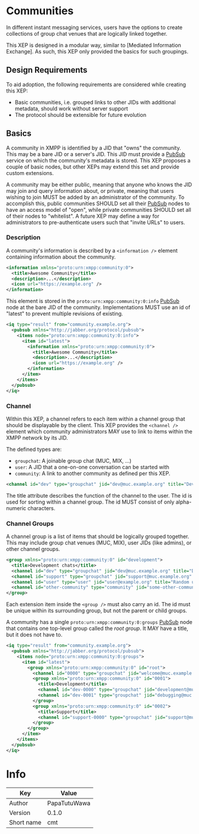 # Communities

In different instant messaging services, users have the options to create collections of group chat venues that are logically linked
together.

This XEP is designed in a modular way, similar to [Mediated Information Exchange]. As such, this XEP only provided the basics for such
groupings.

## Design Requirements

To aid adoption, the following requirements are considered while creating this XEP:

- Basic communities, i.e. grouped links to other JIDs with additional metadata, should work without server support
- The protocol should be extensible for future evolution

## Basics

A community in XMPP is identified by a JID that "owns" the community. This may be a bare JID or a server's JID. This JID must provide
a [PubSub](https://xmpp.org/extensions/xep-0060.html) service on which the community's metadata is stored. This XEP proposes a couple of basic nodes, but other XEPs may extend
this set and provide custom extensions.

A community may be either public, meaning that anyone who knows the JID may join and query information about, or private, meaning that users
wishing to join MUST be added by an administrator of the community. To accomplish this, public communities SHOULD set all their [PubSub](#) nodes
to have an access model of "open", while private communities SHOULD set all of their nodes to "whitelist". A future XEP may define a way for
administrators to pre-authenticate users such that "invite URLs" to users.

### Description

A community's information is described by a `<information />` element containing information about the community.

```xml
<information xmlns="proto:urn:xmpp:community:0">
  <title>Awesome Community</title>
  <description>...</description>
  <icon url="https://example.org" />
</information>
```

This element is stored in the `proto:urn:xmpp:community:0:info` [PubSub](https://xmpp.org/extensions/xep-0060.html) node at the bare JID of the community.
Implementations MUST use an id of "latest" to prevent multiple revisions of existing.

```xml
<iq type="result" from="community.example.org">
  <pubsub xmlns="http://jabber.org/protocol/pubsub">
    <items node="proto:urn:xmpp:community:0:info">
      <item id="latest">
        <information xmlns="proto:urn:xmpp:community:0">
          <title>Awesome Community</title>
          <description>...</description>
          <icon url="https://example.org" />
        </information>
      </item>
    </items>
  </pubsub>
</iq>
```

### Channel

Within this XEP, a channel refers to each item within a channel group that should be displayable by the client. This XEP provides
the `<channel />` element which community administrators MAY use to link to items within the XMPP network by its JID.

The defined types are:

- `groupchat`: A joinable group chat (MUC, MIX, ...)
- `user`: A JID that a one-on-one conversation can be started with
- `community`: A link to another community as defined per this XEP.

```xml
<channel id="dev" type="groupchat" jid="dev@muc.example.org" title="Development" />
```

The title attribute describes the function of the channel to the user. The id is used for sorting within a
channel group. The id MUST consist of only alpha-numeric characters.

### Channel Groups

A channel group is a list of items that should be logically grouped together. This may include group chat venues (MUC, MIX),
user JIDs (like admins), or other channel groups.

```xml
<group xmlns="proto:urn:xmpp:community:0" id="development">
  <title>Development chats</title>
  <channel id="dev" type="groupchat" jid="dev@muc.example.org" title="Development" />
  <channel id="support" type="groupchat" jid="support@muc.example.org" title="Support" />
  <channel id="user" type="user" jid="user@example.org" title="Random user" />
  <channel id="other-community" type="community" jid="some-other-community.example.org" title="Partner community" />
</group>
```

Each extension item inside the `<group />` must also carry an id. The id must be unique within its surrounding group, but not the parent or child groups.

A community has a single `proto:urn:xmpp:community:0:groups` [PubSub](https://xmpp.org/extensions/xep-0060.html) node that contains one top-level group called the *root group*. It MAY have a title, but it does not
have to.

```xml
<iq type="result" from="community.example.org">
  <pubsub xmlns="http://jabber.org/protocol/pubsub">
    <items node="proto:urn:xmpp:community:0:groups">
      <item id="latest">
        <group xmlns="proto:urn:xmpp:community:0" id="root">
          <channel id="0000" type="groupchat" jid="welcome@muc.example.org" title="Welcome" />
          <group xmlns="proto:urn:xmpp:community:0" id="0001">
            <title>Development</title>
            <channel id="dev-0000" type="groupchat" jid="development@muc.example.org" title="Development" />
            <channel id="dev-0001" type="groupchat" jid="debugging@muc.example.org" title="Debugging" />
          </group>
          <group xmlns="proto:urn:xmpp:community:0" id="0002">
            <title>Support</title>
            <channel id="support-0000" type="groupchat" jid="support@muc.example.org" title="General Support" />
          </group>
        </group>
      </item>
    </items>
  </pubsub>
</iq>
```

# Info

| Key | Value |
| --- | ---   |
| Author | PapaTutuWawa |
| Version | 0.1.0 |
| Short name | cmt |
